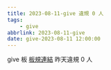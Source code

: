 ```yaml
---
title: 2023-08-11-give 違規 0 人
tags:
    - give
abbrlink: 2023-08-11-give
date: give-2023-08-11 12:00:00
---
```

give 板 [板規連結](https://www.ptt.cc/bbs/give/M.1612495900.A.C32.html)
昨天違規 0 人
